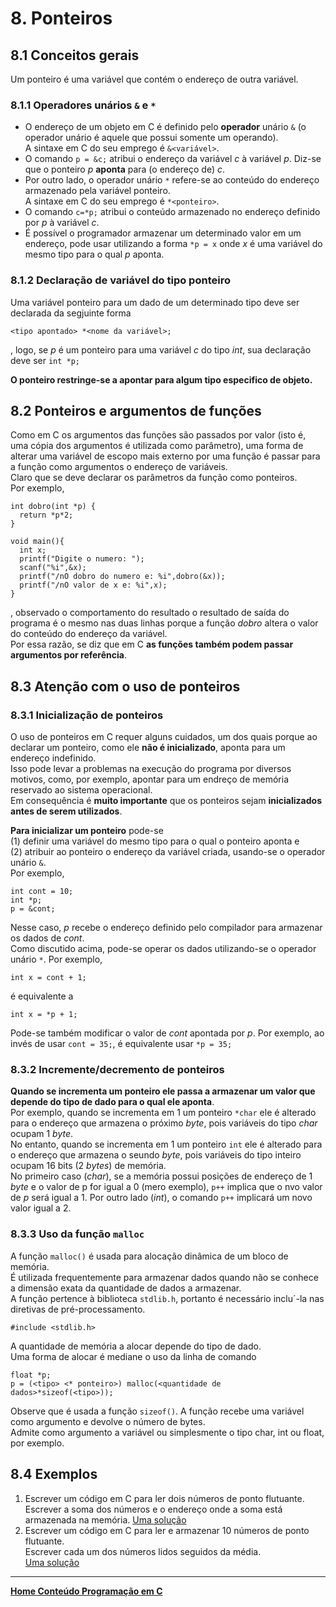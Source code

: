 # 8. Ponteiros

## 8.1 Conceitos gerais
Um ponteiro é uma variável que contém o endereço de outra variável.  

### 8.1.1 Operadores unários `&` e `*`
- O endereço de um objeto em C é definido pelo **operador** unário `&` (o operador unário é aquele que possui somente um operando).  
  A sintaxe em C do seu emprego é `&<variável>`.
- O comando `p = &c;` atribui o endereço da variável *c* à variável *p*. Diz-se que o ponteiro *p* **aponta** para (o endereço de) *c*.   
- Por outro lado, o operador unário `*` refere-se ao conteúdo do endereço armazenado pela variável ponteiro.  
  A sintaxe em C do seu emprego é `*<ponteiro>`.  
- O comando `c=*p;` atribui o conteúdo armazenado no endereço definido por *p* à variável *c*.
- É possível o programador armazenar um determinado valor em um endereço, pode usar utilizando a forma `*p = x` onde *x* é uma variável do mesmo tipo para o qual *p* aponta. 

### 8.1.2 Declaração de variável do tipo ponteiro  
Uma variável ponteiro para um dado de um determinado tipo deve ser declarada da segjuinte forma  

```
<tipo apontado> *<nome da variável>;
```
, logo, se *p* é um ponteiro para uma variável *c* do tipo *int*, sua declaração deve ser `int *p;`

**O ponteiro restringe-se a apontar para algum tipo especifico de objeto.**

## 8.2 Ponteiros e argumentos de funções
Como em C os argumentos das funções são passados por valor (isto é, uma cópia dos argumentos é utilizada como parâmetro), 
uma forma de alterar uma variável de escopo mais externo por uma função é passar para a função como argumentos o endereço de variáveis.  
Claro que se deve declarar os parâmetros da função como ponteiros.  
Por exemplo,  
```
int dobro(int *p) {
  return *p*2;
}

void main(){
  int x;
  printf("Digite o numero: ");
  scanf("%i",&x);
  printf("/nO dobro do numero e: %i",dobro(&x));
  printf("/nO valor de x e: %i",x);
}
```
, observado o comportamento do resultado o resultado de saída do programa é o mesmo nas duas linhas porque a função *dobro* altera o valor do conteúdo do endereço da variável.  
Por essa razão, se diz que em C **as funções também podem passar argumentos por referência**.

## 8.3 Atenção com o uso de ponteiros
### 8.3.1 Inicialização de ponteiros
O uso de ponteiros em C requer alguns cuidados, um dos quais porque ao declarar um ponteiro, como ele **não é inicializado**, aponta para um endereço indefinido.  
Isso pode levar a problemas na execução do programa por diversos motivos, como, por exemplo, apontar para um endreço de memória reservado ao sistema operacional.  
Em consequência é **muito importante** que os ponteiros sejam **inicializados antes de serem utilizados**.

**Para inicializar um ponteiro** pode-se  
(1) definir uma variável do mesmo tipo para o qual o ponteiro aponta e  
(2) atribuir ao ponteiro o endereço da variável criada, usando-se o operador unário `&`.  
Por exemplo,

```
int cont = 10;
int *p;
p = &cont;
```
Nesse caso, *p* recebe o endereço definido pelo compilador para armazenar os dados de *cont*.  
Como discutido acima, pode-se operar os dados utilizando-se o operador unário `*`. Por exemplo,

```
int x = cont + 1;
```
é equivalente a  
```
int x = *p + 1;
```
Pode-se também modificar o valor de *cont* apontada por *p*. Por exemplo, ao invés de usar `cont = 35;`, é equivalente usar `*p = 35;`

### 8.3.2 Incremente/decremento de ponteiros
**Quando se incrementa um ponteiro ele passa a armazenar um valor que depende do tipo de dado para o qual ele aponta**.  
Por exemplo, quando se incrementa em 1 um ponteiro `*char` ele é alterado para o endereço que armazena o próximo *byte*, 
pois variáveis do tipo *char* ocupam 1 *byte*.  
No entanto, quando se incrementa em 1 um ponteiro `int` ele é alterado para o endereço que armazena o seundo *byte*, 
pois variáveis do tipo inteiro ocupam 16 bits (2 *bytes*) de memória.  
No primeiro caso (*char*), se a memória possui posições de endereço de 1 *byte* e o valor de p for igual a 0 (mero exemplo), 
`p++` implica que o nvo valor de *p* será igual a 1. Por outro lado (*int*), o comando `p++` implicará um novo valor igual a 2. 

### 8.3.3 Uso da função `malloc`
A função `malloc()` é usada para alocação dinâmica de um bloco de memória.  
É utilizada frequentemente para armazenar dados quando não se conhece a dimensão exata da
quantidade de dados a armazenar.  
A função pertence à biblioteca `stdlib.h`, 
portanto é necessário inclu´-la nas diretivas de pré-processamento.  
```
#include <stdlib.h>
```
A quantidade de memória a alocar depende do tipo de dado.  
Uma forma de alocar é mediane o uso da linha de comando  
```
float *p;
p = (<tipo> <* ponteiro>) malloc(<quantidade de dados>*sizeof(<tipo>)); 
```
Observe que é usada a função `sizeof()`.
A função recebe uma variável como argumento e devolve o número de bytes.  
Admite como argumento a variável ou simplesmente o tipo char, int ou float, por exemplo.

## 8.4 Exemplos
1. Escrever um código em C para ler dois números de ponto flutuante. Escrever a soma dos números e o endereço onde a soma está armazenada na memória. 
[Uma solução](https://github.com/claytonjasilva/prog_exemplos/blob/main/cursoCponteiro1.c)  
2. Escrever um código em C para ler e armazenar 10 números de ponto flutuante.  
Escrever cada um dos números lidos seguidos da média.  
[Uma solução](https://github.com/claytonjasilva/prog_exemplos/blob/main/cursoCponteiro2.c)

___
**[Home Conteúdo Programação em C](https://github.com/claytonjasilva/claytonjasilva.github.io/blob/main/progC_aulas.md)**   


